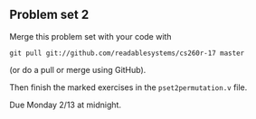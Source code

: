 Problem set 2
-------------

Merge this problem set with your code with

    git pull git://github.com/readablesystems/cs260r-17 master

(or do a pull or merge using GitHub).

Then finish the marked exercises in the `pset2permutation.v` file.

Due Monday 2/13 at midnight.
